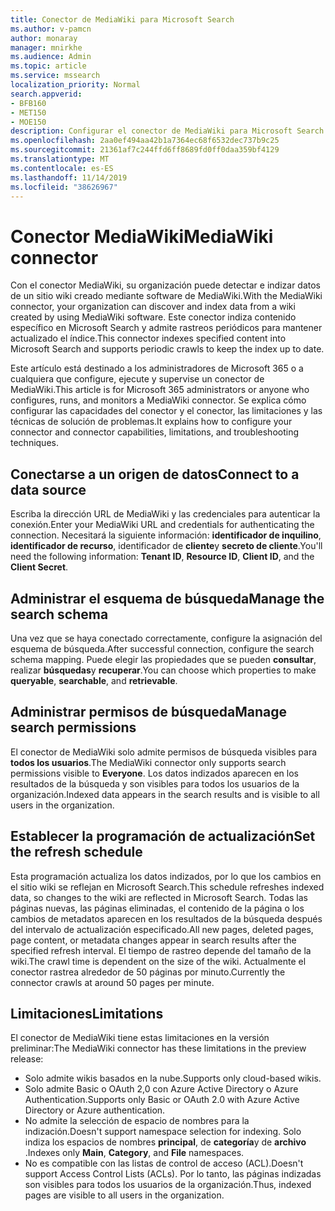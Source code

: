 ```yaml
---
title: Conector de MediaWiki para Microsoft Search
ms.author: v-pamcn
author: monaray
manager: mnirkhe
ms.audience: Admin
ms.topic: article
ms.service: mssearch
localization_priority: Normal
search.appverid:
- BFB160
- MET150
- MOE150
description: Configurar el conector de MediaWiki para Microsoft Search
ms.openlocfilehash: 2aa0ef494aa42b1a7364ec68f6532dec737b9c25
ms.sourcegitcommit: 21361af7c244ffd6ff8689fd0ff0daa359bf4129
ms.translationtype: MT
ms.contentlocale: es-ES
ms.lasthandoff: 11/14/2019
ms.locfileid: "38626967"
---
```

# <a name="mediawiki-connector"></a><span data-ttu-id="78683-103">Conector MediaWiki</span><span class="sxs-lookup"><span data-stu-id="78683-103">MediaWiki connector</span></span>

<span data-ttu-id="78683-104">Con el conector MediaWiki, su organización puede detectar e indizar datos de un sitio wiki creado mediante software de MediaWiki.</span><span class="sxs-lookup"><span data-stu-id="78683-104">With the MediaWiki connector, your organization can discover and index data from a wiki created by using MediaWiki software.</span></span> <span data-ttu-id="78683-105">Este conector indiza contenido específico en Microsoft Search y admite rastreos periódicos para mantener actualizado el índice.</span><span class="sxs-lookup"><span data-stu-id="78683-105">This connector indexes specified content into Microsoft Search and supports periodic crawls to keep the index up to date.</span></span>

<span data-ttu-id="78683-106">Este artículo está destinado a los administradores de Microsoft 365 o a cualquiera que configure, ejecute y supervise un conector de MediaWiki.</span><span class="sxs-lookup"><span data-stu-id="78683-106">This article is for Microsoft 365 administrators or anyone who configures, runs, and monitors a MediaWiki connector.</span></span> <span data-ttu-id="78683-107">Se explica cómo configurar las capacidades del conector y el conector, las limitaciones y las técnicas de solución de problemas.</span><span class="sxs-lookup"><span data-stu-id="78683-107">It explains how to configure your connector and connector capabilities, limitations, and troubleshooting techniques.</span></span>

## <a name="connect-to-a-data-source"></a><span data-ttu-id="78683-108">Conectarse a un origen de datos</span><span class="sxs-lookup"><span data-stu-id="78683-108">Connect to a data source</span></span>
<span data-ttu-id="78683-109">Escriba la dirección URL de MediaWiki y las credenciales para autenticar la conexión.</span><span class="sxs-lookup"><span data-stu-id="78683-109">Enter your MediaWiki URL and credentials for authenticating the connection.</span></span> <span data-ttu-id="78683-110">Necesitará la siguiente información: **identificador de inquilino**, **identificador de recurso**, identificador de **cliente**y **secreto de cliente**.</span><span class="sxs-lookup"><span data-stu-id="78683-110">You'll need the following information: **Tenant ID**, **Resource ID**, **Client ID**, and the **Client Secret**.</span></span>

## <a name="manage-the-search-schema"></a><span data-ttu-id="78683-111">Administrar el esquema de búsqueda</span><span class="sxs-lookup"><span data-stu-id="78683-111">Manage the search schema</span></span>
<span data-ttu-id="78683-112">Una vez que se haya conectado correctamente, configure la asignación del esquema de búsqueda.</span><span class="sxs-lookup"><span data-stu-id="78683-112">After successful connection, configure the search schema mapping.</span></span> <span data-ttu-id="78683-113">Puede elegir las propiedades que se pueden **consultar**, realizar **búsquedas**y **recuperar**.</span><span class="sxs-lookup"><span data-stu-id="78683-113">You can choose which properties to make **queryable**, **searchable**, and **retrievable**.</span></span>

## <a name="manage-search-permissions"></a><span data-ttu-id="78683-114">Administrar permisos de búsqueda</span><span class="sxs-lookup"><span data-stu-id="78683-114">Manage search permissions</span></span>
<span data-ttu-id="78683-115">El conector de MediaWiki solo admite permisos de búsqueda visibles para **todos los usuarios**.</span><span class="sxs-lookup"><span data-stu-id="78683-115">The MediaWiki connector only supports search permissions visible to **Everyone**.</span></span> <span data-ttu-id="78683-116">Los datos indizados aparecen en los resultados de la búsqueda y son visibles para todos los usuarios de la organización.</span><span class="sxs-lookup"><span data-stu-id="78683-116">Indexed data appears in the search results and is visible to all users in the organization.</span></span>

## <a name="set-the-refresh-schedule"></a><span data-ttu-id="78683-117">Establecer la programación de actualización</span><span class="sxs-lookup"><span data-stu-id="78683-117">Set the refresh schedule</span></span> 
<span data-ttu-id="78683-118">Esta programación actualiza los datos indizados, por lo que los cambios en el sitio wiki se reflejan en Microsoft Search.</span><span class="sxs-lookup"><span data-stu-id="78683-118">This schedule refreshes indexed data, so changes to the wiki are reflected in Microsoft Search.</span></span> <span data-ttu-id="78683-119">Todas las páginas nuevas, las páginas eliminadas, el contenido de la página o los cambios de metadatos aparecen en los resultados de la búsqueda después del intervalo de actualización especificado.</span><span class="sxs-lookup"><span data-stu-id="78683-119">All new pages, deleted pages, page content, or metadata changes appear in search results after the specified refresh interval.</span></span> <span data-ttu-id="78683-120">El tiempo de rastreo depende del tamaño de la wiki.</span><span class="sxs-lookup"><span data-stu-id="78683-120">The crawl time is dependent on the size of the wiki.</span></span> <span data-ttu-id="78683-121">Actualmente el conector rastrea alrededor de 50 páginas por minuto.</span><span class="sxs-lookup"><span data-stu-id="78683-121">Currently the connector crawls at around 50 pages per minute.</span></span>

## <a name="limitations"></a><span data-ttu-id="78683-122">Limitaciones</span><span class="sxs-lookup"><span data-stu-id="78683-122">Limitations</span></span> 
<span data-ttu-id="78683-123">El conector de MediaWiki tiene estas limitaciones en la versión preliminar:</span><span class="sxs-lookup"><span data-stu-id="78683-123">The MediaWiki connector has these limitations in the preview release:</span></span>
* <span data-ttu-id="78683-124">Solo admite wikis basados en la nube.</span><span class="sxs-lookup"><span data-stu-id="78683-124">Supports only cloud-based wikis.</span></span>
* <span data-ttu-id="78683-125">Solo admite Basic o OAuth 2,0 con Azure Active Directory o Azure Authentication.</span><span class="sxs-lookup"><span data-stu-id="78683-125">Supports only Basic or OAuth 2.0 with Azure Active Directory or Azure authentication.</span></span>
* <span data-ttu-id="78683-126">No admite la selección de espacio de nombres para la indización.</span><span class="sxs-lookup"><span data-stu-id="78683-126">Doesn't support namespace selection for indexing.</span></span> <span data-ttu-id="78683-127">Solo indiza los espacios de nombres **principal**, de **categoría**y de **archivo** .</span><span class="sxs-lookup"><span data-stu-id="78683-127">Indexes only **Main**, **Category**, and **File** namespaces.</span></span>
* <span data-ttu-id="78683-128">No es compatible con las listas de control de acceso (ACL).</span><span class="sxs-lookup"><span data-stu-id="78683-128">Doesn't support Access Control Lists (ACLs).</span></span> <span data-ttu-id="78683-129">Por lo tanto, las páginas indizadas son visibles para todos los usuarios de la organización.</span><span class="sxs-lookup"><span data-stu-id="78683-129">Thus, indexed pages are visible to all users in the organization.</span></span>
